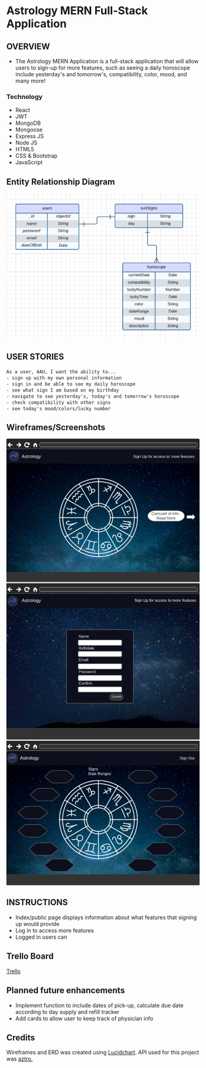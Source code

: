 # Astrology MERN Full-Stack Application


## OVERVIEW

- The Astrology MERN Application is a full-stack application that will allow users to sign-up for more features, such as seeing a daily horoscope include yesterday's and tomorrow's, compatibility, color, mood, and many more!


### Technology

- React
- JWT
- MongoDB
- Mongoose
- Express JS
- Node JS
- HTML5
- CSS & Bootstrap
- JavaScript


## Entity Relationship Diagram

![ERD](public/images/erd.png)


## USER STORIES

```
As a user, AAU, I want the ability to...
- sign up with my own personal information
- sign in and be able to see my daily horoscope
- see what sign I am based on my birthday
- navigate to see yesterday's, today's and tomorrow's horoscope
- check compatibility with other signs
- see today's mood/colors/lucky number
```


## Wireframes/Screenshots

![Index](public/images/index.png)
![Aignup](public/images/signup.png)
![Compatibility Signs](public/images/compatibilitysigns.png)


## INSTRUCTIONS

- Index/public page displays information about what features that signing up would provide
- Log in to access more features
- Logged in users can


## Trello Board

[Trello](https://trello.com/b/S1HsSaO4/project-3)


## Planned future enhancements

- Implement function to include dates of pick-up, calculate due date according to day supply and refill tracker
- Add cards to allow user to keep track of physician info


## Credits

Wireframes and ERD was created using [Lucidchart](https://www.lucidchart.com/).
API used for this project was [aztro.](https://aztro.readthedocs.io/en/latest/)
